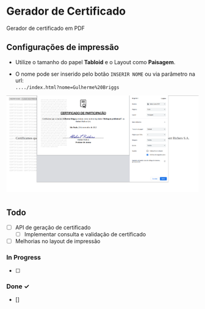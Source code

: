 # Gerador de Certificado
Gerador de certificado em PDF 

## Configurações de impressão

- Utilize o tamanho do papel **Tabloid** e o Layout como **Paisagem**.  

- O nome pode ser inserido pelo botão `INSERIR NOME` ou via parâmetro na url:  
 `..../index.html?nome=Gulherme%20Briggs`  

![impressao](./images/impressao.png)  
#
## Todo

- [ ] API de geração de certificado  
  - [ ] Implementar consulta e validação de certificado
- [ ] Melhorias no layout de impressão

### In Progress

- [ ]   

### Done ✓

- [] 